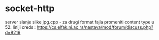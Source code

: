 # socket-http

server slanje slike jpg.cpp - za drugi format fajla promeniti content type u 52. liniji
creds : https://cs.elfak.ni.ac.rs/nastava/mod/forum/discuss.php?d=8219
